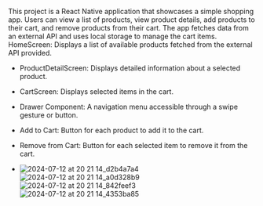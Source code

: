 This project is a React Native application that showcases a simple shopping app. Users can view a list of products, view product details, add products to their cart, and remove products from their cart. 
The app fetches data from an external API and uses local storage to manage the cart items.
HomeScreen: Displays a list of available products fetched from the external API provided.
- ProductDetailScreen: Displays detailed information about a selected product.
- CartScreen: Displays selected items in the cart.
- Drawer Component: A navigation menu accessible through a swipe gesture or button.
- Add to Cart: Button for each product to add it to the cart.
- Remove from Cart: Button for each selected item to remove it from the cart.

- ![2024-07-12 at 20 21 14_d2b4a7a4](https://github.com/user-attachments/assets/578d318a-b471-4671-ba64-227c8ea9b919)
![2024-07-12 at 20 21 14_a0d328b9](https://github.com/user-attachments/assets/f0fe0987-2e43-4069-bc44-da8732d552ce)
![2024-07-12 at 20 21 14_842feef3](https://github.com/user-attachments/assets/ff3ce645-adec-46f8-a99e-b0671a99c967)
![2024-07-12 at 20 21 14_4353ba85](https://github.com/user-attachments/assets/c159a035-5199-4cbb-8772-eb36ed03e23d)


